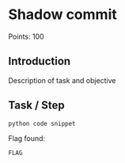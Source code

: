 # Shadow commit
Points: 100

## Introduction
Description of task and objective

## Task / Step  
```python   
python code snippet
```

Flag found: 
```
FLAG
```  
